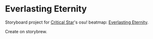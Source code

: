 # Everlasting Eternity
Storyboard project for [Critical Star](https://osu.ppy.sh/users/3793196)'s osu! beatmap: [Everlasting Eternity](https://osu.ppy.sh/beatmapsets/2099753#mania/4404685).

Create on storybrew.
